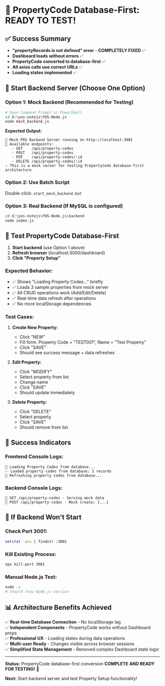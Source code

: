 # 🚀 **PropertyCode Database-First: READY TO TEST!**

## ✅ **Success Summary**
- **"propertyRecords is not defined" error** - **COMPLETELY FIXED** ✅
- **Dashboard loads without errors** ✅
- **PropertyCode converted to database-first** ✅ 
- **All axios calls use correct URLs** ✅
- **Loading states implemented** ✅

## 🔧 **Start Backend Server (Choose One Option)**

### **Option 1: Mock Backend (Recommended for Testing)**
```bash
# Open Command Prompt or PowerShell
cd d:\pos-notejs\POS-Node.js
node mock_backend.js
```

**Expected Output:**
```
🚀 Mock POS Backend Server running on http://localhost:3001
📡 Available endpoints:
   - GET    /api/property-codes
   - POST   /api/property-codes  
   - PUT    /api/property-codes/:id
   - DELETE /api/property-codes/:id
💡 This is a mock server for testing PropertyCode database-first architecture
```

### **Option 2: Use Batch Script**
Double-click: `start_mock_backend.bat`

### **Option 3: Real Backend (If MySQL is configured)**
```bash
cd d:\pos-notejs\POS-Node.js\backend
node index.js
```

## 🧪 **Test PropertyCode Database-First**

1. **Start backend** (use Option 1 above)
2. **Refresh browser** (localhost:3000/dashboard)
3. **Click "Property Setup"**

### **Expected Behavior:**
- ✅ Shows "Loading Property Codes..." briefly
- ✅ Loads 3 sample properties from mock server
- ✅ All CRUD operations work (Add/Edit/Delete)
- ✅ Real-time data refresh after operations
- ✅ No more localStorage dependencies

### **Test Cases:**
1. **Create New Property:**
   - Click "NEW"
   - Fill form: Property Code = "TEST001", Name = "Test Property"
   - Click "SAVE"
   - Should see success message + data refreshes

2. **Edit Property:**
   - Click "MODIFY" 
   - Select property from list
   - Change name
   - Click "SAVE"
   - Should update immediately

3. **Delete Property:**
   - Click "DELETE"
   - Select property 
   - Click "SAVE"
   - Should remove from list

## 🎯 **Success Indicators**

### **Frontend Console Logs:**
```
🔄 Loading Property Codes from database...
✅ Loaded property codes from database: 3 records
🔄 Refreshing property codes from database...
```

### **Backend Console Logs:**
```
📡 GET /api/property-codes - Serving mock data
📡 POST /api/property-codes - Mock create: {...}
```

## 🔧 **If Backend Won't Start**

### **Check Port 3001:**
```bash
netstat -ano | findstr :3001
```

### **Kill Existing Process:**
```bash
npx kill-port 3001
```

### **Manual Node.js Test:**
```bash
node -v
# Should show Node.js version
```

## 📊 **Architecture Benefits Achieved**

✅ **Real-time Database Connection** - No localStorage lag  
✅ **Independent Components** - PropertyCode works without Dashboard props  
✅ **Professional UX** - Loading states during data operations  
✅ **Multi-user Ready** - Changes visible across browser sessions  
✅ **Simplified State Management** - Removed complex Dashboard state logic  

---

**Status:** PropertyCode database-first conversion **COMPLETE AND READY FOR TESTING!** 🎉

**Next:** Start backend server and test Property Setup functionality!